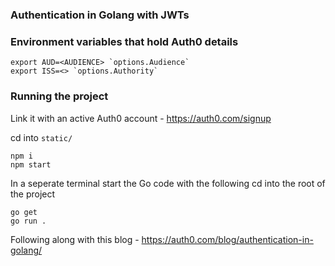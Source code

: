 ### Authentication in Golang with JWTs

### Environment variables that hold Auth0 details 
```
export AUD=<AUDIENCE> `options.Audience`
export ISS=<> `options.Authority`
```
### Running the project 
Link it with an active Auth0 account - https://auth0.com/signup

cd into `static/`
```
npm i
npm start
```

In a seperate terminal start the Go code with the following
cd into the root of the project 
```
go get 
go run . 
```

Following along with this blog - https://auth0.com/blog/authentication-in-golang/